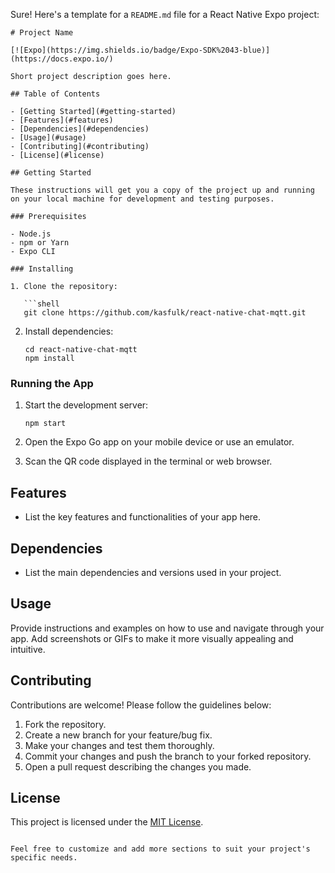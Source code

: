 Sure! Here's a template for a `README.md` file for a React Native Expo project:

```
# Project Name

[![Expo](https://img.shields.io/badge/Expo-SDK%2043-blue)](https://docs.expo.io/)

Short project description goes here.

## Table of Contents

- [Getting Started](#getting-started)
- [Features](#features)
- [Dependencies](#dependencies)
- [Usage](#usage)
- [Contributing](#contributing)
- [License](#license)

## Getting Started

These instructions will get you a copy of the project up and running on your local machine for development and testing purposes.

### Prerequisites

- Node.js
- npm or Yarn
- Expo CLI

### Installing

1. Clone the repository:

   ```shell
   git clone https://github.com/kasfulk/react-native-chat-mqtt.git
   ```

2. Install dependencies:

   ```shell
   cd react-native-chat-mqtt
   npm install
   ```

### Running the App

1. Start the development server:

   ```shell
   npm start
   ```

2. Open the Expo Go app on your mobile device or use an emulator.

3. Scan the QR code displayed in the terminal or web browser.

## Features

- List the key features and functionalities of your app here.

## Dependencies

- List the main dependencies and versions used in your project.

## Usage

Provide instructions and examples on how to use and navigate through your app. Add screenshots or GIFs to make it more visually appealing and intuitive.

## Contributing

Contributions are welcome! Please follow the guidelines below:

1. Fork the repository.
2. Create a new branch for your feature/bug fix.
3. Make your changes and test them thoroughly.
4. Commit your changes and push the branch to your forked repository.
5. Open a pull request describing the changes you made.

## License

This project is licensed under the [MIT License](LICENSE).

```

Feel free to customize and add more sections to suit your project's specific needs.